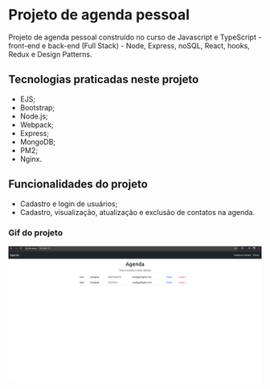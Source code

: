 # Projeto de agenda pessoal

Projeto de agenda pessoal construído no curso de Javascript e TypeScript - front-end e back-end (Full Stack) - Node, Express, noSQL, React, hooks, Redux e Design Patterns.

## Tecnologias praticadas neste projeto

- EJS;
- Bootstrap;
- Node.js;
- Webpack;
- Express;
- MongoDB;
- PM2;
- Nginx.

## Funcionalidades do projeto

- Cadastro e login de usuários;
- Cadastro, visualização, atualização e exclusão de contatos na agenda.

### Gif do projeto

![agenda.gif](./agenda.gif)